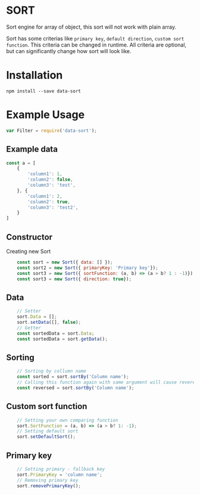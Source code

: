 # SORT

Sort engine for array of object, this sort will not work with plain array.

Sort has some criterias like `primary key`, `default direction`, `custom sort function`.
This criteria can be changed in runtime. All criteria are optional, but can significantly change how sort will look like. 

# Installation

```
npm install --save data-sort
```

# Example Usage 

```javascript
var Filter = require('data-sort');
```




## Example data
```javascript
const a = [
    {
        'column1': 1,
        'column2': false,
        'column3': 'test',
    }, {
        'column1': 2,
        'column2': true,
        'column3': 'test2',
    }
]
```


## Constructor

Creating new Sort
```javascript
    const sort = new Sort({ data: [] });
    const sort2 = new Sort({ primaryKey: 'Primary key'});
    const sort3 = new Sort({ sortFunction: (a, b) => (a > b? 1 : -1)});
    const sort3 = new Sort({ direction: true});
```

## Data

```javascript
    // Setter
    sort.Data = [];
    sort.setData([], false);
    // Getter
    const sortedData = sort.Data;
    const sortedData = sort.getData();
```

## Sorting 

```javascript
    // Sorting by collumn name
    const sorted = sort.sortBy('Column name');
    // Calling this function again with same argument will cause revere
    const reversed = sort.sortBy('Column name');
```

## Custom sort function
```javascript
    // Setting your own comparing function
    sort.SortFunction = (a, b) => (a > b? 1: -1);
    // Setting default sort
    sort.setDefaultSort();
```

## Primary key

```javascript
    // Setting primary - fallback key
    sort.PrimaryKey = 'column name';
    // Removing primary key
    sort.removePrimaryKey();
```

